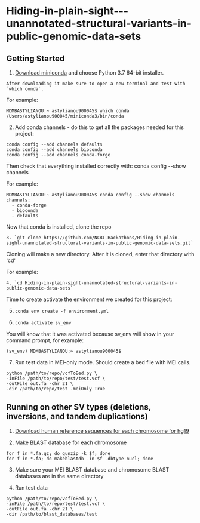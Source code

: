 # Hiding-in-plain-sight---unannotated-structural-variants-in-public-genomic-data-sets

## Getting Started
1. [Download miniconda](https://docs.conda.io/en/latest/miniconda.html) and choose Python 3.7 64-bit installer.
```
After downloading it make sure to open a new terminal and test with `which conda`.
```
For example:
```
MDMBASTYLIANOU:~ astylianou900045$ which conda
/Users/astylianou900045/miniconda3/bin/conda
```
2. Add conda channels - do this to get all the packages needed for this project:
```
conda config --add channels defaults
conda config --add channels bioconda
conda config --add channels conda-forge
```
Then check that everything installed correctly with: conda config --show channels

For example:
```
MDMBASTYLIANOU:~ astylianou900045$ conda config --show channels
channels:
  - conda-forge
  - bioconda
  - defaults
```
Now that conda is installed, clone the repo
```
3. `git clone https://github.com/NCBI-Hackathons/Hiding-in-plain-sight-unannotated-structural-variants-in-public-genomic-data-sets.git`
```
Cloning will make a new directory. After it is cloned, enter that directory with 'cd' 

For example:
```
4. `cd Hiding-in-plain-sight-unannotated-structural-variants-in-public-genomic-data-sets`
```
Time to create activate the environment we created for this project:

5. ```conda env create -f environment.yml```

6. `conda activate sv_env`

You will know that it was activated because sv_env will show in your command prompt, for example:
```
(sv_env) MDMBASTYLIANOU:~ astylianou900045$
```
7. Run test data in MEI-only mode. Should create a bed file with MEI calls.
```
python /path/to/repo/vcfToBed.py \
-inFile /path/to/repo/test/test.vcf \
-outFile out.fa -chr 21 \
-dir /path/to/repo/test -meiOnly True
```
## Running on other SV types (deletions, inversions, and tandem duplications)
1. [Download human reference sequences for each chromosome for hg19](ftp://hgdownload.cse.ucsc.edu/goldenPath/hg19/chromosomes/README.txt)

2. Make BLAST database for each chromosome
```
for f in *.fa.gz; do gunzip -k $f; done
for f in *.fa; do makeblastdb -in $f -dbtype nucl; done
```
3. Make sure your MEI BLAST database and chromosome BLAST databases are in the same directory

4. Run test data
```
python /path/to/repo/vcfToBed.py \
-inFile /path/to/repo/test/test.vcf \
-outFile out.fa -chr 21 \
-dir /path/to/blast_databases/test
```
